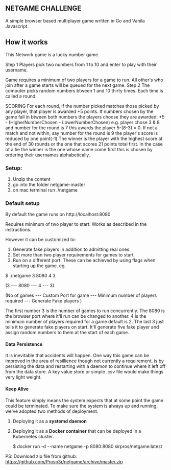 ## NETGAME CHALLENGE

A simple browser based multiplayer game written in Go and Vanila Javascript.


## How it works
This Network game is a lucky number game.

Step 1 Players pick two numbers from 1 to 10 and enter to play with their username.

Game requires a minimum of two players for a game to run. All other's who join after a game starts will be queued for the next game.
Step 2 The computer picks random numbers btween 1 and 10 thirty times. Each time is called a round. 

SCORING
For each round, if the number picked matches those picked by any player, that player is awarded +5 points.
If numbers chosen by the game fall in btween both numbers the players choose they are awarded: +5 - (HigherNumberChosen - LowerNumberChosen)
e.g. player chose 3 & 8 and number for the round is 7 this awards the player 5-(8-3) = 0.
If not a match and not within, say number for the round is 9 the player's score is reduced by one point(-1)
The winner is the player with the highest score at the end of 30 rounds or the one that scores 21 points total first.
In the case of a tie the winner is the one whose name come first this is chosen by ordering their usernames alphabetically.


### Setup:

1. Unzip the content
2. go into the folder netgame-master
3. on mac terminal run ./netgame


### Default setup
By default the game runs on http://localhost:8080

Requires minimum of two player to start.
Works as described in the instructions.

However it can be customized to:
1. Generate fake players in addition to admitting real ones.
2. Set more than two player requirements for games to start.
3. Run on a different port. 
These can be achieved by using flags when starting up the game. eg. 

$ ./netgame 3 8080 4 3

(3  --- 8080 ---   4  ---  3)

(No of games --- Custom Port for game --- Minimum number of players required --- Generate Fake players )

The first number 3 is the number of games to run concurrently.
The 8080 is the browser port where it'll run can be changed to another.
4 is the minimum number of players required for a game default is 2. 
The last 3 just tells it to generate fake players on start. 
It'll generate five fake player and assign random numbers to them at the start of each game.


#### Data Persistence
It is inevitable that accidents will happen.
One way this game can be improved in the area of resillience though not currently a requirement, is by persisting the data and restarting with a daemon to continue where it left off from the data store. A key value store or simple .csv file would make things very light weight.


#### Keep Alive
This feature simply means the system expects that at some point the game could be terminated.
To make sure the system is always up and running, we've adopted two methods of deployment.

1. Deploying it as a **systemd daemon**
2. Deploying it as a **Docker container** that can be deployed in a Kubernetes cluster.

    $ docker run -d --name netgame -p 8080:8080 sirpros/netgame:latest


PS: Download zip file from github: https://github.com/Prosp3r/netgame/archive/master.zip
